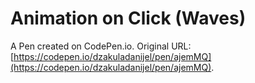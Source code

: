 # Animation on Click (Waves)

A Pen created on CodePen.io. Original URL: [https://codepen.io/dzakuladanijel/pen/ajemMQ](https://codepen.io/dzakuladanijel/pen/ajemMQ).

